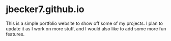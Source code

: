 # jbecker7.github.io

This is a simple portfolio website to show off some of my projects. I plan to update it as I work on more stuff, and I would also like to add some more fun features.
